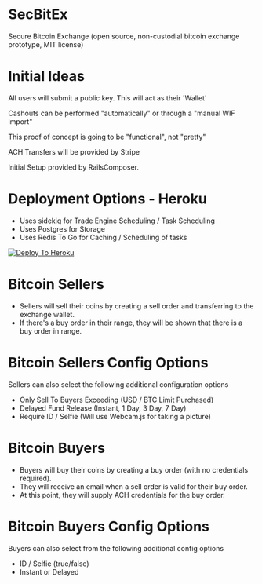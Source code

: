 # SecBitEx
Secure Bitcoin Exchange (open source, non-custodial bitcoin exchange prototype, MIT license)

# Initial Ideas
All users will submit a public key. This will act as their 'Wallet'

Cashouts can be performed "automatically" or through a "manual WIF import"

This proof of concept is going to be "functional", not "pretty"

ACH Transfers will be provided by Stripe

Initial Setup provided by RailsComposer.

# Deployment Options - Heroku

* Uses sidekiq for Trade Engine Scheduling / Task Scheduling
* Uses Postgres for Storage
* Uses Redis To Go for Caching / Scheduling of tasks

[![Deploy To Heroku](https://www.herokucdn.com/deploy/button.svg)](https://heroku.com/deploy)



# Bitcoin Sellers
* Sellers will sell their coins by creating a sell order and transferring to the exchange wallet.
* If there's a buy order in their range, they will be shown that there is a buy order in range.

# Bitcoin Sellers Config Options
Sellers can also select the following additional configuration options
* Only Sell To Buyers Exceeding (USD / BTC Limit Purchased)
* Delayed Fund Release (Instant, 1 Day, 3 Day, 7 Day)
* Require ID / Selfie (Will use Webcam.js for taking a picture)

# Bitcoin Buyers
* Buyers will buy their coins by creating a buy order (with no credentials required). 
* They will receive an email when a sell order is valid for their buy order. 
* At this point, they will supply ACH credentials for the buy order.

# Bitcoin Buyers Config Options
Buyers can also select from the following additional config options
* ID / Selfie (true/false)
* Instant or Delayed